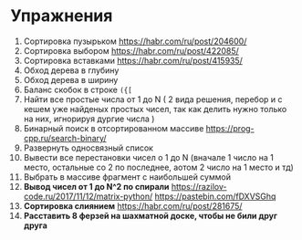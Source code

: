 # Упражнения

1. Сортировка пузырьком
https://habr.com/ru/post/204600/
2. Сортировка выбором
https://habr.com/ru/post/422085/
3. Сортировка вставками
https://habr.com/ru/post/415935/
4. Обход дерева в глубину
5. Обход дерева в ширину
6. Баланс скобок в строке `({[`
7. Найти все простые числа от 1 до N ( 2 вида решения, перебор и с кешем уже найденых простых чисел, так как делить нужно только на них, игнорируя дургие числа )
8. Бинарный поиск в отсортированном массиве
https://prog-cpp.ru/search-binary/
9. Развернуть односвязный список
10. Вывести все перестановки чисел о 1 до N (вначале 1 число на 1 место, остальные со 2 по последнее, аотом 2 число на 1 место и тд)
11. Выбрать в массиве фрагмент с наибольшей суммой
12. **Вывод чисел от 1 до N^2 по спирали**
https://razilov-code.ru/2017/11/12/matrix-python/
https://pastebin.com/fDXVSGhq
1. **Сортировка слиянием**
https://habr.com/ru/post/281675/
1. **Расставить 8 ферзей на шахматной доске, чтобы не били друг друга**
